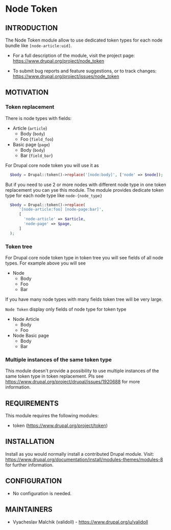 Node Token
============

INTRODUCTION
------------

The Node Token module allow to use dedicated token types for
each node bundle like `[node-article:uid]`.

 * For a full description of the module, visit the project page:
   https://www.drupal.org/project/node_token

 * To submit bug reports and feature suggestions, or to track changes:
   https://www.drupal.org/project/issues/node_token
   
MOTIVATION
----------

### Token replacement

There is node types with fields:

* Article (`article`)
  * Body (`body`)
  * Foo (`field_foo`)
* Basic page (`page`)
  * Body (`body`)
  * Bar (`field_bar`)

For Drupal core node token you will use it as

```php
  $body = Drupal::token()->replace('[node:body]', ['node' => $node]);
```

But if you need to use 2 or more nodes with different node type in one token replacement you can yse this module.
The module provides dedicate token type for each node type like `node-{node_type}`

```php
  $body = Drupal::token()->replace(
      '[node-article:foo] [node-page:bar]', 
      [
        'node-article' => $article,
        'node-page' => $page,
      ]
  );
```

### Token tree

For Drupal core node token type in token tree you will see fields of all node types.
For example above you will see

* Node
  * Body
  * Foo
  * Bar

If you have many node types with many fields token tree will be very large.

`Node Token` display only fields of node type for token type

* Node Article
  * Body
  * Foo
* Node Basic page
  * Body
  * Bar


### Multiple instances of the same token type

This module doesn't provide a possibility to use multiple instances of the same token type in token replacement.
Pls see https://www.drupal.org/project/drupal/issues/1920688 for more information.


REQUIREMENTS
------------

This module requires the following modules:

 * token (https://www.drupal.org/project/token)

INSTALLATION
------------
Install as you would normally install a contributed Drupal module. Visit:
https://www.drupal.org/documentation/install/modules-themes/modules-8
for further information.

CONFIGURATION
-------------

 * No configuration is needed.

MAINTAINERS
-----------

 * Vyacheslav Malchik (validoll) - https://www.drupal.org/u/validoll
